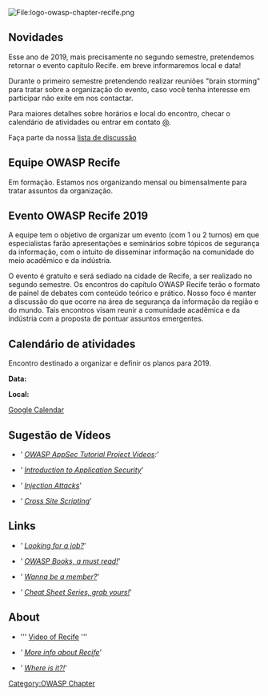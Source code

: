 ![<File:logo-owasp-chapter-recife.png>](logo-owasp-chapter-recife.png
"File:logo-owasp-chapter-recife.png")

## Novidades

Esse ano de 2019, mais precisamente no segundo semestre, pretendemos
retornar o evento capítulo Recife. em breve informaremos local e data\!

Durante o primeiro semestre pretendendo realizar reuniões "brain
storming" para tratar sobre a organização do evento, caso você tenha
interesse em participar não exite em nos contactar.

Para maiores detalhes sobre horários e local do encontro, checar o
calendário de atividades ou entrar em contato
[@](mailto:revoredo@gmail.com).

Faça parte da nossa [lista de
discussão](http://lists.owasp.org/mailman/listinfo/owasp-Recife)

## Equipe OWASP Recife

Em formação. Estamos nos organizando mensal ou bimensalmente para tratar
assuntos da organização.

## Evento OWASP Recife 2019

A equipe tem o objetivo de organizar um evento (com 1 ou 2 turnos) em
que especialistas farão apresentações e seminários sobre tópicos de
segurança da informação, com o intuito de disseminar informação na
comunidade do meio acadêmico e da indústria.

O evento é gratuíto e será sediado na cidade de Recife, a ser realizado
no segundo semestre. Os encontros do capítulo OWASP Recife terão o
formato de painel de debates com conteúdo teórico e prático. Nosso foco
é manter a discussão do que ocorre na área de segurança da informação
da região e do mundo. Tais encontros visam reunir a comunidade acadêmica
e da indústria com a proposta de pontuar assuntos emergentes.

## Calendário de atividades

Encontro destinado a organizar e definir os planos para 2019.

**Data:**

**Local:**

[Google
Calendar](https://calendar.google.com/calendar/embed?height=600&wkst=1&bgcolor=%23FFFFFF&src=trv1sni07u93kq2h7bivqt8chc%40group.calendar.google.com&color=%23AB8B00&ctz=America%2FRecife)

## Sugestão de Vídeos

  - *' [OWASP AppSec Tutorial Project
    Videos](https://www.owasp.org/index.php/OWASP_Appsec_Tutorial_Series):*'

<!-- end list -->

  - *' [Introduction to Application
    Security](http://www.youtube.com/watch?v=CDbWvEwBBxo)*'

<!-- end list -->

  - *' [Injection Attacks](http://www.youtube.com/watch?v=pypTYPaU7mM)*'

<!-- end list -->

  - *' [Cross Site
    Scripting](http://www.youtube.com/watch?v=_Z9RQSnf8-g)*'

## Links

  - *' [Looking for a
    job?](https://www.owasp.org/index.php/OWASP_Jobs)*'

<!-- end list -->

  - *' [OWASP Books, a must
    read\!](http://www.lulu.com/spotlight/owasp)*'

<!-- end list -->

  - *' [Wanna be a
    member?](https://www.owasp.org/index.php/Membership)*'

<!-- end list -->

  - *' [Cheat Sheet Series, grab
    yours\!](https://www.owasp.org/index.php/Cheat_Sheets)*'

## About

  - ''' [Video of Recife](http://youtu.be/gDIEQ3u4CRw) '''

<!-- end list -->

  - *' [More info about
    Recife](https://secure.wikimedia.org/wikipedia/en/wiki/Recife)*'

<!-- end list -->

  - *' [Where is it?\!](http://g.co/maps/p47pd)*'

[Category:OWASP Chapter](Category:OWASP_Chapter "wikilink")